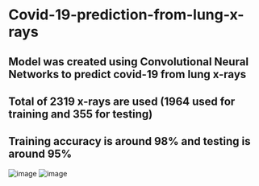 # Covid-19-prediction-from-lung-x-rays
## Model was created using Convolutional Neural Networks to predict covid-19 from lung x-rays
## Total of 2319 x-rays are used (1964 used for training and 355 for testing)
## Training accuracy is around 98% and testing is around 95%
![image](https://user-images.githubusercontent.com/72402781/201536408-cef631aa-3f55-4082-8d0e-23a5d7298373.png)
![image](https://user-images.githubusercontent.com/72402781/201536413-950c26c6-9eda-4a8a-8306-789831531764.png)

